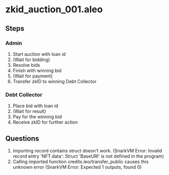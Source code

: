 # zkid_auction_001.aleo

## Steps
### Admin
1. Start auction with loan id
2. (Wait for bidding)
3. Resolve bids
4. Finish with winning bid
5. (Wait for payment)
6. Transfer zkID to winning Debt Collector

### Debt Collector
1. Place bid with loan id
2. (Wait for result)
3. Pay for the winning bid
4. Receive zkID for further action

## Questions
1. Importing record contains struct doesn't work. (SnarkVM Error: Invalid record entry 'NFT.data': Struct 'BaseURI' is not defined in the program)
2. Calling imported function credits.leo/transfer_public causes this unknown error (SnarkVM Error: Expected 1 outputs, found 0)